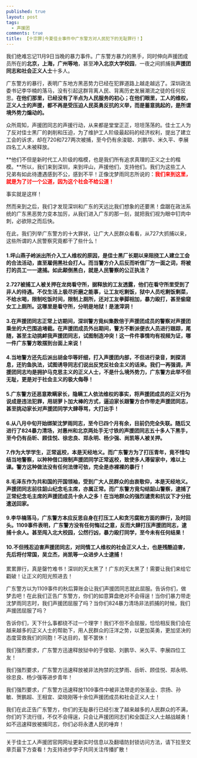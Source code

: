```yaml
---
published: true
layout: post
tags:
  - 声援团
comments: true
title: 【十宗罪|今夏佳士事件中广东警方对人民犯下的无耻罪行！】
---
```


我们绝难忘记11月9日当晚的暴力事件。广东警方暴力的黑手，同时伸向声援团成员所在的**北京，上海，广州等地**，甚至**冲入北京大学校园**，一夜之间抓捕我**声援团同志和社会正义人士**十多人。

广东警方的暴行，表明广东地方黑恶势力已经在犯罪道路上越走越远了。深圳政法委书记李华楠的落马，没有引起这群背离人民、背离历史发展潮流之徒的任何反思。**在他们那里，已经没有了半点为人民服务的初心；在他们眼里，工人的维权，正义人士的声援，都不再是受压迫人民英勇反抗的义举，而是蓄意挑起的，是所谓境外势力煽动的。**

众所周知，声援团同志的声援行动，从来都是堂堂正正，坦坦荡荡的。佳士工人为了反对佳士黑厂的剥削和压迫，为了维护工人阶级最起码的经济权利，提出了建立工会的诉求，却在720和727两次被捕，至今仍有余浚聪、刘鹏华、米久平、李展四名工人未被释放。

**他们不但是新时代工人阶级的楷模，也是我们所有追求真理的正义之士的楷模。**所以，我们来到深圳，来到坪山，声援他们，支持他们。我们为这些工人兄弟有如此待遭遇感到不公，感到不平！正像沈梦雨同志所说的：<span style="color: #ff0000;"><strong>我们来到这里，就是为了讨一个公道，因为这个社会不给公道！</strong></span>

事实就是这样！

然而来到之后，我们才发现深圳和广东的天远比我们想象的还要黑！盘踞在政法系统的广东黑恶势力变本加厉，从我们进入广东的那一刻，就把我们视为眼中钉肉中刺，必欲除之而后快。

在此，我们列举广东警方的十大罪状，让广大人民群众看看，从727大抓捕以来，这些所谓的人民警察究竟都干了些什么！

#### 1.坪山燕子岭派出所介入工人维权的原因，是佳士黑厂长期以来阻挠工人建立工会的合法活动，直至雇佣黑社会打人。而当警方介入后反而听信厂方一面之词，将被打的员工一一逮捕。如此颠倒黑白，就是人民警察的公正执法？

#### 2.727被捕工人被关押在龙岗看守所，据释放的工友透露，他们在看守所里受到了非人的待遇。不仅生活上极尽折磨之能事，让工友吃剩饭，狱中人员吃剩饭剩菜，不给水喝，限制吃饭时间，限制上厕所，还对工友拳脚相加，暴力殴打，甚至偷窥女工上厕所。这哪里是看守所，分明是地狱！是渣滓洞！

#### 3.在声援团同志正常上访期间，深圳警方竟纠集数倍于声援团成员的警察对声援团乘坐的大巴围追堵截。在声援团成员外出期间，警方不断派便衣人员进行跟踪，尾随，甚至主动挑衅我声援团同志，试图制造冲突！这一件件事情均有视频为证，哪一件广东警方敢摆到台面上来说！

#### 4.当地警方还先后派出胡金华等奸细，打入声援团内部，不但进行录音，刺探消息，还钓鱼执法，试图诱导同志们说出反党反社会主义的话来。我们一再强调，声援团同志均是拥护马克思主义的正义人士，不是什么境外势力，广东警方此举不但无耻，更是对于社会主义的极大侮辱！

#### 5.广东警方还恶意欺瞒家长，隐瞒工人依法维权的事实，将声援团成员的正义行为说成是违法犯罪，用胡萝卜加大棒的方式，逼迫家长跟警方合作带走声援团同志，甚至挑动家长对声援团同学大肆辱骂，大打出手！

#### 6.从八月中旬开始绑架沈梦雨同志，至今已四个月有余，目前仍完全失联。随后又进行了824暴力清场，对惠州和北京两处手无寸铁的声援团同志五十多人下黑手，至今仍有岳昕、顾佳悦、徐忠良、郑永明、杨少强、尚凯等人被关押。

#### 7.作为大学学生，正常返校，本是天经地义。而广东警方为了打压青年，竟不惜勾结当地警察，以种种借口限制声援团同学正常返校，致使多人滞留家中，难以上课。警方这种做法没有任何法律可依，完全是赤裸裸的暴行！

#### 8.毛泽东作为共和国的开国领袖，受到广大人民群众的由衷敬仰，本是天经地义。声援团同志前往韶山纪念毛主席，亦属正常。而广东警方竟勾结韶山警察，逮捕了正常纪念毛主席的声援团成员十余人之多！在当地群众的强烈谴责和抗议下才分批遣送回家。

#### 9.李华楠落马，广东警方本应反思自身在打压工人和贪污腐败方面的罪行，及时回头。1109事件表明，广东警方没有任何悔过之意，反而大肆打压声援团同志，逮捕十余人。甚至闯入北大校园，公然行凶，暴力殴打同学，至今未有任何结果！

#### 10.不但残忍迫害声援团同志，对同情工人维权的社会正义人士，也是残酷迫害，先后将付常国，吴立杰，尚凯等一众进步人士逮捕！

累累罪行，真是罄竹难书！深圳的天太黑了！广东的天太黑了！需要让我们来给它戳破！让正义的阳光照进去！

广东警方以为1109事件的秋后算账会让我们声援团同志就此屈服。告诉你们，做梦去吧！在此我们正告广东警方，你们的如意算盘绝对不会得逞！当你们暴力带走沈梦雨同志时，我们声援团屈服了吗？当你们824暴力清场非法抓捕的时候，我们声援团屈服了吗？

告诉你们，天下什么事都绕不过一个理字！我们不但不会屈服，恰恰相反我们会在越来越多的正义人士的帮助下，用人民群众的汪洋之势，以更加英勇，更加坚决的态度营救我们的同胞！不达目的，誓不罢休！

我们强烈要求，广东警方迅速释放狱中的于俊聪、刘鹏华、米久平、李展四位工友！

我们强烈要求，广东警方迅速释放被非法拘禁的沈梦雨、岳昕、顾佳悦、郑永明、徐忠良、杨少强等进步青年！

我们强烈要求，广东警方迅速释放1109事件中被非法带走的张圣业、宗扬、孙敏、贺鹏超、王相宜、梁晓刚等十余位声援团成员和社会正义人士！

我们在此正告广东警方，你们的无耻暴行已经引发了越来越多的人民群众的不满，你们的下流行径，不仅不会得逞，只会让声援团同志们和全国正义人士越战越勇！如不迅速释放被捕同志，你们必将永遭人民的唾弃！


---
关于佳士工人声援团官网网址更新实时信息以及翻墙防封锁访问方法，请下拉至文章页最下方查看！为支持进步学子共同关注传播扩散！
